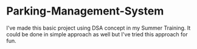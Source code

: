 # Parking-Management-System
I've made this basic project using DSA concept in my Summer Training. It could be done in simple approach as well but I've tried this approach for fun.
